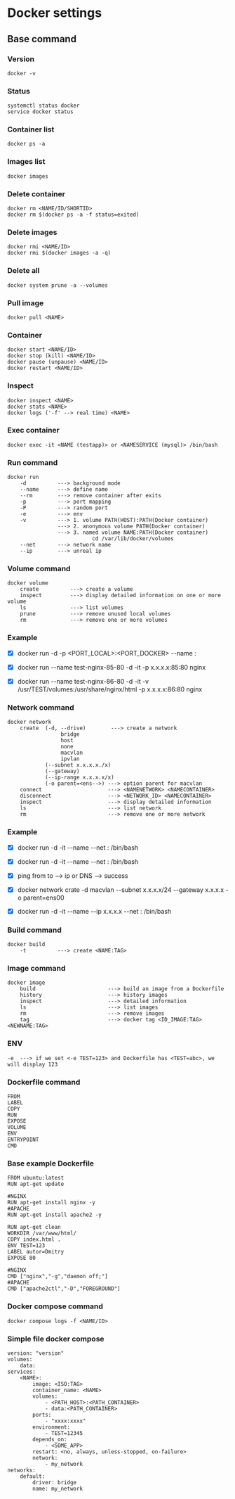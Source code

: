 # Docker settings

## Base command

### Version
```docker -v```

### Status 
```
systemctl status docker 
service docker status
```

### Container list
```docker ps -a```

### Images list
```docker images```

### Delete container
```
docker rm <NAME/ID/SHORTID>
docker rm $(docker ps -a -f status=exited)
```

### Delete images
```
docker rmi <NAME/ID>
docker rmi $(docker images -a -q)
```

### Delete all
```docker system prune -a --volumes```

### Pull image
```docker pull <NAME>```

### Container
```
docker start <NAME/ID>
docker stop (kill) <NAME/ID>
docker pause (unpause) <NAME/ID>
docker restart <NAME/ID>
```

### Inspect
```
docker inspect <NAME>
docker stats <NAME>
docker logs ('-f' --> real time) <NAME>
```

### Exec container 
```docker exec -it <NAME (testapp)> or <NAMESERVICE (mysql)> /bin/bash```

### Run command
```
docker run 
    -d          ---> background mode
    --name      ---> define name
    --rm        ---> remove container after exits
    -p          ---> port mapping
    -P          ---> random port
    -e          ---> env
    -v          ---> 1. volume PATH(HOST):PATH(Docker container)
                ---> 2. anonymous volume PATH(Docker container)
                ---> 3. named volume NAME:PATH(Docker container)
                           cd /var/lib/docker/volumes
    --net       ---> network name
    --ip        ---> unreal ip
```

### Volume command
```
docker volume 
    create          ---> create a volume
    inspect         ---> display detailed information on one or more volume
    ls              ---> list volumes
    prune           ---> remove unused local volumes
    rm              ---> remove one or more volumes
```    

### Example
- [x] docker run -d -p <PORT_LOCAL>:<PORT_DOCKER> --name <TESTNAME> <IMAGENAME>:<TAG>

- [x] docker run --name test-nginx-85-80 -d -it -p x.x.x.x:85:80 nginx

- [x] docker run --name test-nginx-86-80 -d -it -v /usr/TEST/volumes:/usr/share/nginx/html 
-p x.x.x.x:86:80 nginx

### Network command
```
docker network 
    create  (-d, --drive)        ---> create a network
                 bridge
                 host
                 none
                 macvlan
                 ipvlan
            (--subnet x.x.x.x./x)
            (--gateway)
            (--ip-range x.x.x.x/x)
            (-o parent=<ens-->) ---> option parent for macvlan
    connect                     ---> <NAMENETWORK> <NAMECONTAINER>
    disconnect                  ---> <NETWORK_ID> <NAMECONTAINER>            
    inspect                     ---> display detailed information 
    ls                          ---> list network
    rm                          ---> remove one or more network
```

### Example
- [x] docker run -d -it --name <TESTNAME-1> --net <NAMENETWORK> <IMAGENAME>:<TAG> /bin/bash
- [x] docker run -d -it --name <TESTNAME-2> --net <NAMENETWORK> <IMAGENAME>:<TAG> /bin/bash
- [x] ping from <TESTNAME-1> to <TESTNAME-2> --> ip or DNS --> success

- [x] docker network crate -d macvlan --subnet x.x.x.x/24 --gateway x.x.x.x -o parent=ens00 <TESTNET>
- [x] docker run -d -it --name <TESTFILE> --ip x.x.x.x --net <TESTNET> <IMAGENAME>:<TAG> /bin/bash

### Build command
```
docker build
    -t          ---> create <NAME:TAG>
```

### Image command
```
docker image 
    build                       ---> build an image from a Dockerfile
    history                     ---> history images
    inspect                     ---> detailed information
    ls                          ---> list images
    rm                          ---> remove images
    tag                         ---> docker tag <ID_IMAGE:TAG> <NEWNAME:TAG>
```   

### ENV
```-e  ---> if we set <-e TEST=123> and Dockerfile has <TEST=abc>, we will display 123```

### Dockerfile command
```
FROM
LABEL
COPY
RUN
EXPOSE
VOLUME
ENV
ENTRYPOINT
CMD
```

### Base example Dockerfile
```
FROM ubuntu:latest
RUN apt-get update

#NGINX
RUN apt-get install nginx -y
#APACHE
RUN apt-get install apache2 -y

RUN apt-get clean
WORKDIR /var/www/html/
COPY index.html .
ENV TEST=123
LABEL autor=Dmitry
EXPOSE 80

#NGINX
CMD ["nginx","-g","daemon off;"]
#APACHE
CMD ["apache2ctl","-D","FOREGROUND"]
```

### Docker compose command 
```docker compose logs -f <NAME/ID>```

### Simple file docker compose
```
version: "version"
volumes:
    data:
services:
    <NAME>:
        image: <ISO:TAG>
        container_name: <NAME>
        volumes:
            - <PATH_HOST>:<PATH_CONTAINER>
            - data:<PATH_CONTAINER>
        ports:
            - "xxxx:xxxx"
        environment:
            - TEST=12345
        depends_on:
            - <SOME_APP>
        restart: <no, always, unless-stopped, on-failure>
        network:
            - my_network
networks:
    default:
        driver: bridge
        name: my_network
```